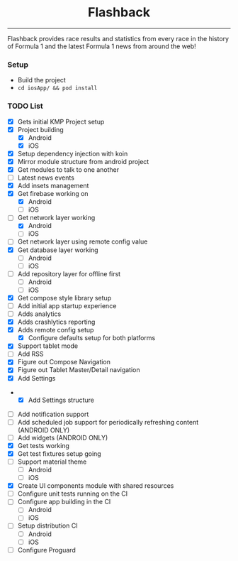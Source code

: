 <h1 align="center">Flashback</h1>

---

Flashback provides race results and statistics from every race in the history of Formula 1 and the latest Formula 1 news from around the web!

### Setup

- Build the project
- `cd iosApp/ && pod install`

### TODO List

- [x] Gets initial KMP Project setup
- [x] Project building
  - [x] Android
  - [x] iOS
- [x] Setup dependency injection with koin
- [x] Mirror module structure from android project
- [x] Get modules to talk to one another
- [ ] Latest news events
- [x] Add insets management
- [x] Get firebase working on 
  - [x] Android
  - [ ] iOS
- [ ] Get network layer working
  - [x] Android
  - [ ] iOS
- [ ] Get network layer using remote config value
- [x] Get database layer working
  - [ ] Android
  - [ ] iOS
- [ ] Add repository layer for offline first
  - [ ] Android
  - [ ] iOS
- [x] Get compose style library setup
- [ ] Add initial app startup experience
- [ ] Adds analytics
- [x] Adds crashlytics reporting
- [x] Adds remote config setup
  - [x] Configure defaults setup for both platforms
- [x] Support tablet mode
- [ ] Add RSS
- [x] Figure out Compose Navigation 
- [x] Figure out Tablet Master/Detail navigation
- [x] Add Settings
- - [x] Add Settings structure
- [ ] Add notification support
- [ ] Add scheduled job support for periodically refreshing content (ANDROID ONLY)
- [ ] Add widgets (ANDROID ONLY)
- [x] Get tests working 
- [x] Get test fixtures setup going
- [ ] Support material theme
  - [ ] Android
  - [ ] iOS
- [x] Create UI components module with shared resources
- [ ] Configure unit tests running on the CI
- [ ] Configure app building in the CI
  - [ ] Android
  - [ ] iOS
- [ ] Setup distribution CI
  - [ ] Android
  - [ ] iOS
- [ ] Configure Proguard
